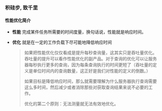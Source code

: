 ### 积硅步, 致千里

#### 性能优化简介

* __性能__ 完成某件任务所需要的时间度量，换句话说，性能就是响应时间。

* __优化__ 就是在一定的工作负载下尽可能地降低响应时间

  >如果把性能优化仅仅看成是提升每秒查询量，这其实只是吞吐量优化。吞吐量的提升可以看作性能优化的副产品。对于查询的优化可以让服务器每秒执行更多的查询，因为每条查询执行的时间更短了（吞吐量的定义是单位时间内的查询数量，这正好是我们对性能的定义的倒数。）
  >
  >
  >
  >如果目标是降低响应时间，那么就需要理解为什么服务器执行查询需要这么多时间，然后减少或者消除那些对获取查询结果来说不必要的工作。
  >
  >
  >
  >优化的第二个原则：无法测量就无法有效地优化。

  